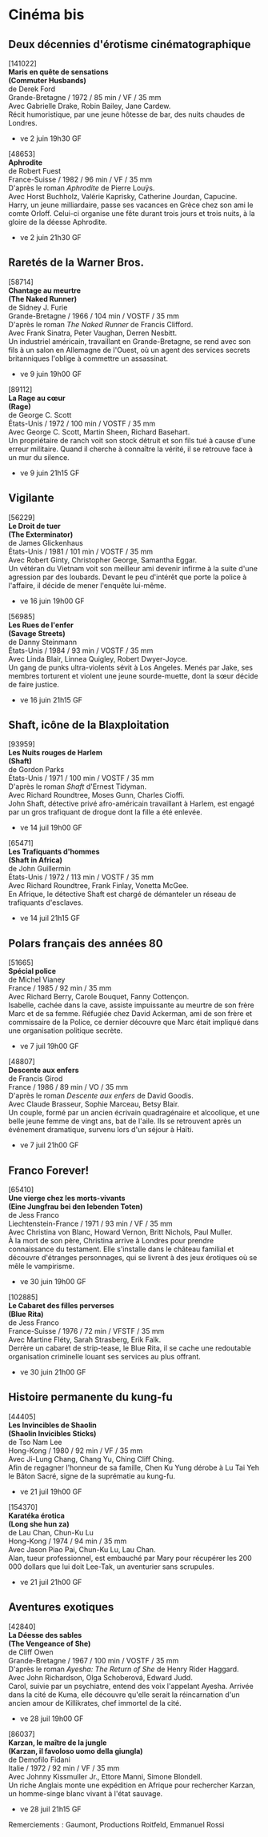 # Cinéma bis

## Deux décennies d'érotisme cinématographique

[141022]  
**Maris en quête de sensations**  
**(Commuter Husbands)**  
de Derek Ford  
Grande-Bretagne / 1972 / 85 min / VF / 35 mm  
Avec Gabrielle Drake, Robin Bailey, Jane Cardew.  
Récit humoristique, par une jeune hôtesse de bar, des nuits chaudes de Londres.

- ve 2 juin 19h30 GF

[48653]  
**Aphrodite**  
de Robert Fuest  
France-Suisse / 1982 / 96 min / VF / 35 mm  
D'après le roman _Aphrodite_ de Pierre Louÿs.  
Avec Horst Buchholz, Valérie Kaprisky, Catherine Jourdan, Capucine.  
Harry, un jeune milliardaire, passe ses vacances en Grèce chez son ami le comte Orloff. Celui-ci organise une fête durant trois jours et trois nuits, à la gloire de la déesse Aphrodite.

- ve 2 juin 21h30 GF

## Raretés de la Warner Bros.

[58714]  
**Chantage au meurtre**  
**(The Naked Runner)**  
de Sidney J. Furie  
Grande-Bretagne / 1966 / 104 min / VOSTF / 35 mm  
D'après le roman _The Naked Runner_ de Francis Clifford.  
Avec Frank Sinatra, Peter Vaughan, Derren Nesbitt.  
Un industriel américain, travaillant en Grande-Bretagne, se rend avec son fils à un salon en Allemagne de l'Ouest, où un agent des services secrets britanniques l'oblige à commettre un assassinat.

- ve 9 juin 19h00 GF

[89112]  
**La Rage au cœur**  
**(Rage)**  
de George C. Scott  
États-Unis / 1972 / 100 min / VOSTF / 35 mm  
Avec George C. Scott, Martin Sheen, Richard Basehart.  
Un propriétaire de ranch voit son stock détruit et son fils tué à cause d'une erreur militaire. Quand il cherche à connaître la vérité, il se retrouve face à un mur du silence.

- ve 9 juin 21h15 GF

## Vigilante

[56229]  
**Le Droit de tuer**  
**(The Exterminator)**  
de James Glickenhaus  
États-Unis / 1981 / 101 min / VOSTF / 35 mm  
Avec Robert Ginty, Christopher George, Samantha Eggar.  
Un vétéran du Vietnam voit son meilleur ami devenir infirme à la suite d'une agression par des loubards. Devant le peu d'intérêt que porte la police à l'affaire, il décide de mener l'enquête lui-même.

- ve 16 juin 19h00 GF

[56985]  
**Les Rues de l'enfer**  
**(Savage Streets)**  
de Danny Steinmann  
États-Unis / 1984 / 93 min / VOSTF / 35 mm  
Avec Linda Blair, Linnea Quigley, Robert Dwyer-Joyce.  
Un gang de punks ultra-violents sévit à Los Angeles. Menés par Jake, ses membres torturent et violent une jeune sourde-muette, dont la sœur décide de faire justice.

- ve 16 juin 21h15 GF

## Shaft, icône de la Blaxploitation

[93959]  
**Les Nuits rouges de Harlem**  
**(Shaft)**  
de Gordon Parks  
États-Unis / 1971 / 100 min / VOSTF / 35 mm  
D'après le roman _Shaft_ d'Ernest Tidyman.  
Avec Richard Roundtree, Moses Gunn, Charles Cioffi.  
John Shaft, détective privé afro-américain travaillant à Harlem, est engagé par un gros trafiquant de drogue dont la fille a été enlevée.

- ve 14 juil 19h00 GF

[65471]  
**Les Trafiquants d'hommes**  
**(Shaft in Africa)**  
de John Guillermin  
États-Unis / 1972 / 113 min / VOSTF / 35 mm  
Avec Richard Roundtree, Frank Finlay, Vonetta McGee.  
En Afrique, le détective Shaft est chargé de démanteler un réseau de trafiquants d'esclaves.

- ve 14 juil 21h15 GF

## Polars français des années 80

[51665]  
**Spécial police**  
de Michel Vianey  
France / 1985 / 92 min / 35 mm  
Avec Richard Berry, Carole Bouquet, Fanny Cottençon.  
Isabelle, cachée dans la cave, assiste impuissante au meurtre de son frère Marc et de sa femme. Réfugiée chez David Ackerman, ami de son frère et commissaire de la Police, ce dernier découvre que Marc était impliqué dans une organisation politique secrète.

- ve 7 juil 19h00 GF

[48807]  
**Descente aux enfers**  
de Francis Girod  
France / 1986 / 89 min / VO / 35 mm  
D'après le roman _Descente aux enfers_ de David Goodis.  
Avec Claude Brasseur, Sophie Marceau, Betsy Blair.  
Un couple, formé par un ancien écrivain quadragénaire et alcoolique, et une belle jeune femme de vingt ans, bat de l'aile. Ils se retrouvent après un événement dramatique, survenu lors d'un séjour à Haïti.

- ve 7 juil 21h00 GF

## Franco Forever!

[65410]  
**Une vierge chez les morts-vivants**  
**(Eine Jungfrau bei den lebenden Toten)**  
de Jess Franco  
Liechtenstein-France / 1971 / 93 min / VF / 35 mm  
Avec Christina von Blanc, Howard Vernon, Britt Nichols, Paul Muller.  
À la mort de son père, Christina arrive à Londres pour prendre connaissance du testament. Elle s'installe dans le château familial et découvre d'étranges personnages, qui se livrent à des jeux érotiques où se mêle le vampirisme.

- ve 30 juin 19h00 GF

[102885]  
**Le Cabaret des filles perverses**  
**(Blue Rita)**  
de Jess Franco  
France-Suisse / 1976 / 72 min / VFSTF / 35 mm  
Avec Martine Fléty, Sarah Strasberg, Erik Falk.  
Derrère un cabaret de strip-tease, le Blue Rita, il se cache une redoutable organisation criminelle louant ses services au plus offrant.

- ve 30 juin 21h00 GF

## Histoire permanente du kung-fu

[44405]  
**Les Invincibles de Shaolin**  
**(Shaolin Invicibles Sticks)**  
de Tso Nam Lee  
Hong-Kong / 1980 / 92 min / VF / 35 mm  
Avec Ji-Lung Chang, Chang Yu, Ching Cliff Ching.  
Afin de regagner l'honneur de sa famille, Chen Ku Yung dérobe à Lu Tai Yeh le Bâton Sacré, signe de la suprématie au kung-fu.

- ve 21 juil 19h00 GF

[154370]  
**Karatéka érotica**  
**(Long she hun za)**  
de Lau Chan, Chun-Ku Lu  
Hong-Kong / 1974 / 94 min / 35 mm  
Avec Jason Piao Pai, Chun-Ku Lu, Lau Chan.  
Alan, tueur professionnel, est embauché par Mary pour récupérer les 200 000 dollars que lui doit Lee-Tak, un aventurier sans scrupules.

- ve 21 juil 21h00 GF

## Aventures exotiques

[42840]  
**La Déesse des sables**  
**(The Vengeance of She)**  
de Cliff Owen  
Grande-Bretagne / 1967 / 100 min / VOSTF / 35 mm  
D'après le roman _Ayesha: The Return of She_ de Henry Rider Haggard.  
Avec John Richardson, Olga Schoberová, Edward Judd.  
Carol, suivie par un psychiatre, entend des voix l'appelant Ayesha. Arrivée dans la cité de Kuma, elle découvre qu'elle serait la réincarnation d'un ancien amour de Killikrates, chef immortel de la cité.

- ve 28 juil 19h00 GF

[86037]  
**Karzan, le maître de la jungle**  
**(Karzan, il favoloso uomo della giungla)**  
de Demofilo Fidani  
Italie / 1972 / 92 min / VF / 35 mm  
Avec Johnny Kissmuller Jr., Ettore Manni, Simone Blondell.  
Un riche Anglais monte une expédition en Afrique pour rechercher Karzan, un homme-singe blanc vivant à l'état sauvage.

- ve 28 juil 21h15 GF

Remerciements : Gaumont, Productions Roitfeld, Emmanuel Rossi
